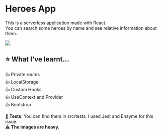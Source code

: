 # Heroes App
This is a serverless application made with React. \
You can search some heroes by name and see relative information about them.

![](HeroesApp.gif)


## :star: What I've learnt...

:+1: Private routes \
:+1: LocalStorage \
:+1: Custom Hooks \
:+1: UseContext and Provider \
:+1: Bootstrap 

:microscope: **Tests**: You can find them in src/tests. I used Jest and Enzyme for this issue. \
:warning: **The images are heavy.**
